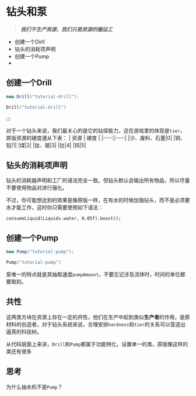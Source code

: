 # 钻头和泵

> ***我们不生产资源，我们只是资源的搬运工***

- 创建一个Dirll
- 钻头的消耗项声明
- 创建一个Pump
- 

## 创建一个Drill

```java
new Drill("tutorial-drill");
```

```kotlin
Drill("tutorial-drill")
```

:::

对于一个钻头来说，我们最关心的是它的钻探能力，这在游戏里的体现是`tier`，原版资源的硬度遵从下表：
| 资源 | 硬度 |
|:---:|:---:|
|沙、废料、石墨|0|
|铜、铅|1|
|煤|2|
|钛、铍|3|
|钍|4|
|钨|5|

## 钻头的消耗项声明

钻头的消耗器声明和工厂的语法完全一致。但钻头默认会输出所有物品，所以尽量不要使用物品对进行强化。

不过，你可能想达到的效果是像原版一样，在有水的时候加强钻头，而不是必须要水才能工作，这时你只需要使用如下语法：

```
consumeLiquid(Liquids.water, 0.05f).boost();
```

## 创建一个Pump


```java
new Pump("tutorial-pump");
```

```kotlin
Pump("tutorial-pump")
```

泵唯一的特点就是其抽取速度`pumpAmount`，不要忘记涉及流体时，时间的单位都要取刻。


## 共性

这两类方块在资源上存在一定的共性，他们在生产中起到类似**生产者**的作用，是原材料的创造者，对于钻头系统来说，合理安排`hardness`和`tier`的关系可以营造出逼真的科技树。

从代码层面上来讲，`Drill`和`Pump`都属于功能特化，设置单一的类，原版像这样的类还有很多

## 思考
为什么抽水机不是`Pump`？